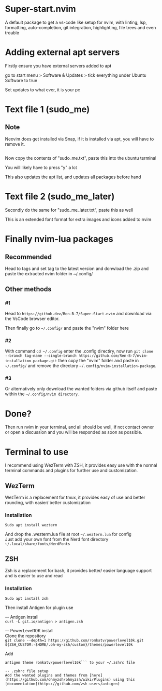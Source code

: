 # Super-start.nvim
A default package to get a vs-code like setup for nvim, with linting, lsp, formatting, auto-completion, git integration, highlighting, file trees and even trouble

# Adding external apt servers
Firstly ensure you have external servers added to apt

go to start menu > Software & Updates > tick everything under Ubuntu Software to true

Set updates to what ever, it is your pc

# Text file 1 (sudo_me)

## Note
Neovim does get installed via Snap, if it is installed via apt, you will have to remove it.
##
Now copy the contents of "sudo_me.txt", paste this into the ubuntu terminal

You will likely have to press "y" a lot

This also updates the apt list, and updates all packages before hand

# Text file 2 (sudo_me_later)
Secondly do the same for "sudo_me_later.txt", paste this as well

This is an extended font format for extra images and icons added to nvim

# Finally nvim-lua packages

## Recommended

Head to tags and set tag to the latest version and donwload the .zip and paste the extracted nvim folder in ~/.config/

## Other methods

### #1
Head to ```https://github.dev/Ren-B-7/Super-Start.nvim``` and download via the VsCode browser editor.

Then finally go to ```~/.config/``` and paste the "nvim" folder here

### #2

With command ```cd ~/.config``` enter the .config directiry, now run ```git clone --branch tag-name --single-branch https://github.com/Ren-B-7/nvim-installation-package.git``` then copy the "nvim" folder and paste in ```~/.config/``` and remove the directory ```~/.config/nvim-installation-package```.

### #3
Or alternatively only download the wanted folders via github itself and paste within the ```~/.config/nvim directory```.

# Done?
Then run nvim in your terminal, and all should be well, if not contact owner or open a discussion and you will be responded as soon as possible.

# Terminal to use
I recommend using WezTerm with ZSH, it provides easy use with the normal terminal commands and plugins for further use and customization.

## WezTerm
WezTerm is a replacement for tmux, it provides easy of use and better rounding, with easier/ better customization

### Installation
```Sudo apt install wezterm```

And drop the .wezterm.lua file at root ```~/.wezterm.lua``` for config  
Just add your own font from the Nerd font directory ```~/.local/share/fonts/NerdFonts```

## ZSH
Zsh is a replacement for bash, it provides better/ easier language support and is easier to use and read

### Installation
```Sudo apt install zsh```

Then install Antigen for plugin use  

-- Antigen install  
```curl -L git.io/antigen > antigen.zsh```

-- PowerLevel10K install  
Clone the repository  
```git clone --depth=1 https://github.com/romkatv/powerlevel10k.git ${ZSH_CUSTOM:-$HOME/.oh-my-zsh/custom}/themes/powerlevel10k```

Add  
```ZSH_THEME="powerlevel10k/powerlevel10k"  
antigen theme romkatv/powerlevel10k``` to your ~/.zshrc file

-- .zshrc file setup  
Add the wanted plugins and themes from [here](https://github.com/ohmyzsh/ohmyzsh/wiki/Plugins) using this [documentation](https://github.com/zsh-users/antigen)
